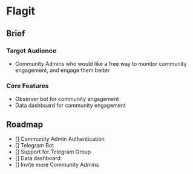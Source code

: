 # Flagit

## Brief

### Target Audience
- Community Admins who would like a free way to monitor community engagement, and engage them better

### Core Features
- Observer bot for community engagement
- Data dashboard for community engagement

## Roadmap
- [] Community Admin Authentication
- [] Telegram Bot
- [] Support for Telegram Group
- [] Data dashboard
- [] Invite more Community Admins